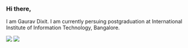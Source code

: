 ### Hi there,
I am Gaurav Dixit. I am currently persuing postgraduation at International Institute of Information Technology, Bangalore.

<img src = 'https://github-readme-stats.vercel.app/api?username=gauravishaandixit&&show_icons=true&title_color=ffffff&icon_color=bb2acf&text_color=daf7dc&bg_color=151515'></img>
<img src = 'https://github-readme-stats.vercel.app/api/top-langs/?username=gauravishaandixit&&show_icons=true&title_color=ffffff&icon_color=bb2acf&text_color=daf7dc&bg_color=151515'></img>
